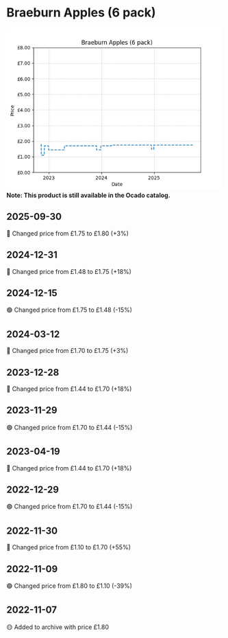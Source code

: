 # Braeburn Apples (6 pack)
![](charts/product-64862011.png)
**Note: This product is still available in the Ocado catalog.**
## 2025-09-30
🔴 Changed price from £1.75 to £1.80 (+3%)
## 2024-12-31
🔴 Changed price from £1.48 to £1.75 (+18%)
## 2024-12-15
🟢 Changed price from £1.75 to £1.48 (-15%)
## 2024-03-12
🔴 Changed price from £1.70 to £1.75 (+3%)
## 2023-12-28
🔴 Changed price from £1.44 to £1.70 (+18%)
## 2023-11-29
🟢 Changed price from £1.70 to £1.44 (-15%)
## 2023-04-19
🔴 Changed price from £1.44 to £1.70 (+18%)
## 2022-12-29
🟢 Changed price from £1.70 to £1.44 (-15%)
## 2022-11-30
🔴 Changed price from £1.10 to £1.70 (+55%)
## 2022-11-09
🟢 Changed price from £1.80 to £1.10 (-39%)
## 2022-11-07
🟡 Added to archive with price £1.80